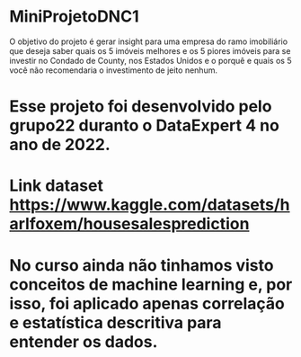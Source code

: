 # MiniProjetoDNC1

O objetivo do projeto é gerar insight para uma empresa do ramo imobiliário que deseja saber quais os 5 imóveis  melhores e os 5 piores imóveis para se investir no Condado de County, nos Estados Unidos e o porquê e quais os 5 você não recomendaria o investimento de jeito nenhum. 
# Esse projeto foi desenvolvido pelo grupo22 duranto o DataExpert 4 no ano de 2022.
# Link dataset https://www.kaggle.com/datasets/harlfoxem/housesalesprediction
# No curso ainda não tinhamos visto conceitos de machine learning e, por isso, foi aplicado apenas correlação e estatística descritiva para entender os dados.
